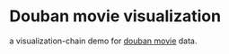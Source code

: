 # Douban movie visualization

a visualization-chain demo for [douban movie](https://movie.douban.com/) data. 
